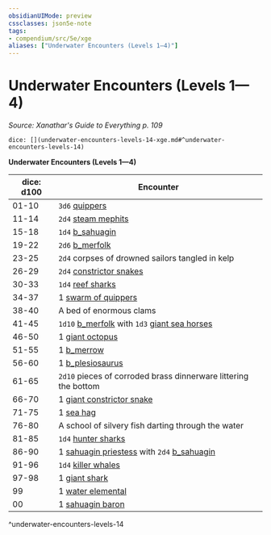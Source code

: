 ```yaml
---
obsidianUIMode: preview
cssclasses: json5e-note
tags:
- compendium/src/5e/xge
aliases: ["Underwater Encounters (Levels 1—4)"]
---
```

# Underwater Encounters (Levels 1—4)
*Source: Xanathar's Guide to Everything p. 109* 

`dice: [](underwater-encounters-levels-14-xge.md#^underwater-encounters-levels-14)`

**Underwater Encounters (Levels 1—4)**

| dice: d100 | Encounter |
|------------|-----------|
| 01-10 | `3d6` [quippers](b_quipper.md) |
| 11-14 | `2d4` [steam mephits](b_steam-mephit.md) |
| 15-18 | `1d4` [b_sahuagin](b_sahuagin.md) |
| 19-22 | `2d6` [b_merfolk](b_merfolk.md) |
| 23-25 | `2d4` corpses of drowned sailors tangled in kelp |
| 26-29 | `2d4` [constrictor snakes](b_constrictor-snake.md) |
| 30-33 | `1d4` [reef sharks](b_reef-shark.md) |
| 34-37 | 1 [swarm of quippers](b_swarm-of-quippers.md) |
| 38-40 | A bed of enormous clams |
| 41-45 | `1d10` [b_merfolk](b_merfolk.md) with `1d3` [giant sea horses](b_giant-sea-horse.md) |
| 46-50 | 1 [giant octopus](b_giant-octopus.md) |
| 51-55 | 1 [b_merrow](b_merrow.md) |
| 56-60 | 1 [b_plesiosaurus](b_plesiosaurus.md) |
| 61-65 | `2d10` pieces of corroded brass dinnerware littering the bottom |
| 66-70 | 1 [giant constrictor snake](b_giant-constrictor-snake.md) |
| 71-75 | 1 [sea hag](2.%20GM%20Tools/5eTools%20Compendium%20&%20Rules/_compendium/bestiary/fey/b_sea-hag.md) |
| 76-80 | A school of silvery fish darting through the water |
| 81-85 | `1d4` [hunter sharks](b_hunter-shark.md) |
| 86-90 | 1 [sahuagin priestess](b_sahuagin-priestess.md) with `2d4` [b_sahuagin](b_sahuagin.md) |
| 91-96 | `1d4` [killer whales](b_killer-whale.md) |
| 97-98 | 1 [giant shark](b_giant-shark.md) |
| 99 | 1 [water elemental](b_water-elemental.md) |
| 00 | 1 [sahuagin baron](b_sahuagin-baron.md) |
^underwater-encounters-levels-14